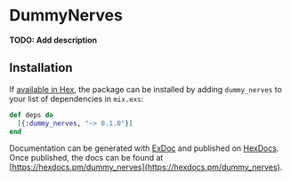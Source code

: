 # DummyNerves

**TODO: Add description**

## Installation

If [available in Hex](https://hex.pm/docs/publish), the package can be installed
by adding `dummy_nerves` to your list of dependencies in `mix.exs`:

```elixir
def deps do
  [{:dummy_nerves, "~> 0.1.0"}]
end
```

Documentation can be generated with [ExDoc](https://github.com/elixir-lang/ex_doc)
and published on [HexDocs](https://hexdocs.pm). Once published, the docs can
be found at [https://hexdocs.pm/dummy_nerves](https://hexdocs.pm/dummy_nerves).

